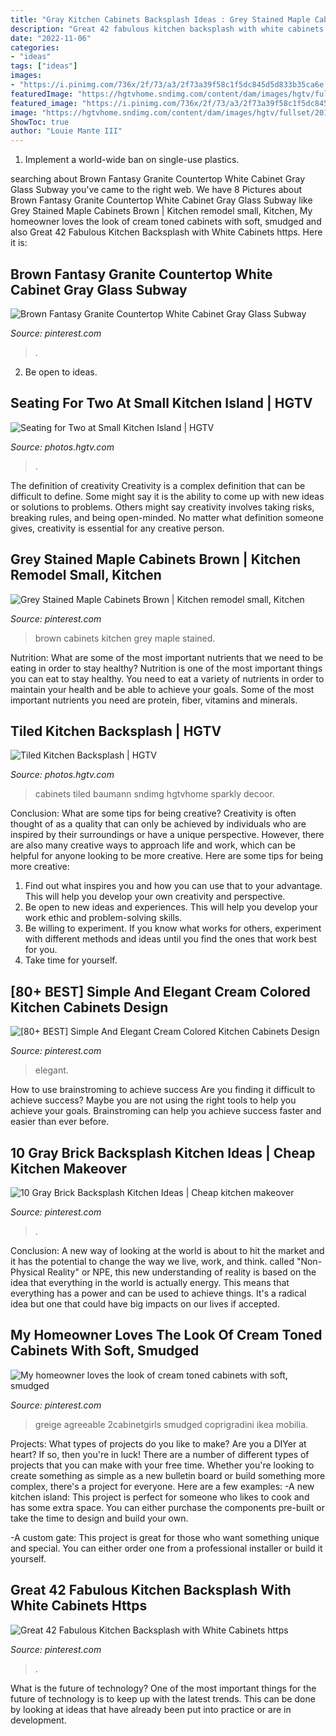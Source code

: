 ```yaml
---
title: "Gray Kitchen Cabinets Backsplash Ideas : Grey Stained Maple Cabinets Brown"
description: "Great 42 fabulous kitchen backsplash with white cabinets https"
date: "2022-11-06"
categories:
- "ideas"
tags: ["ideas"]
images:
- "https://i.pinimg.com/736x/2f/73/a3/2f73a39f58c1f5dc845d5d833b35ca6e.jpg"
featuredImage: "https://hgtvhome.sndimg.com/content/dam/images/hgtv/fullset/2011/8/11/0/DP_Christine-Baumann-romantic-kitchen-backsplash_s3x4.jpg.rend.hgtvcom.616.822.suffix/1400962930416.jpeg"
featured_image: "https://i.pinimg.com/736x/2f/73/a3/2f73a39f58c1f5dc845d5d833b35ca6e.jpg"
image: "https://hgtvhome.sndimg.com/content/dam/images/hgtv/fullset/2011/8/11/0/DP_Christine-Baumann-romantic-kitchen-backsplash_s3x4.jpg.rend.hgtvcom.616.822.suffix/1400962930416.jpeg"
ShowToc: true
author: "Louie Mante III"
---
```



1. Implement a world-wide ban on single-use plastics.

	

		
searching about Brown Fantasy Granite Countertop White Cabinet Gray Glass Subway you've came to the right web. We have 8 Pictures about Brown Fantasy Granite Countertop White Cabinet Gray Glass Subway like Grey Stained Maple Cabinets Brown | Kitchen remodel small, Kitchen, My homeowner loves the look of cream toned cabinets with soft, smudged and also Great 42 Fabulous Kitchen Backsplash with White Cabinets https. Here it is:
		
    
## Brown Fantasy Granite Countertop White Cabinet Gray Glass Subway

<img loading=lazy src="https://i.pinimg.com/736x/67/0b/f4/670bf40ce733d5184f5e2cf8a8ece148.jpg" onerror="this.onerror=null;this.src='https://tse1.mm.bing.net/th?id=OIP.obr2SkdIsORo4RnTqbbfBwHaLH&amp;pid=15.1';" alt="Brown Fantasy Granite Countertop White Cabinet Gray Glass Subway">

_Source: pinterest.com_

>. 

	

2. Be open to ideas.

    
## Seating For Two At Small Kitchen Island | HGTV

<img loading=lazy src="https://hgtvhome.sndimg.com/content/dam/images/hgtv/fullset/2016/6/16/1/FOD16_Lauren-Levant-Bland_Wood-Kitchen_7.jpg.rend.hgtvcom.616.924.suffix/1466108048405.jpeg" onerror="this.onerror=null;this.src='https://tse4.mm.bing.net/th?id=OIP.kgQ70JNATcpizRxQy5ub2gHaLH&amp;pid=15.1';" alt="Seating for Two at Small Kitchen Island | HGTV">

_Source: photos.hgtv.com_

>. 

	

The definition of creativity
Creativity is a complex definition that can be difficult to define. Some might say it is the ability to come up with new ideas or solutions to problems. Others might say creativity involves taking risks, breaking rules, and being open-minded. No matter what definition someone gives, creativity is essential for any creative person.

    
## Grey Stained Maple Cabinets Brown | Kitchen Remodel Small, Kitchen

<img loading=lazy src="https://i.pinimg.com/736x/2f/73/a3/2f73a39f58c1f5dc845d5d833b35ca6e.jpg" onerror="this.onerror=null;this.src='https://tse4.mm.bing.net/th?id=OIP.N51Dcl2-M07KNjjxLO4deAHaLG&amp;pid=15.1';" alt="Grey Stained Maple Cabinets Brown | Kitchen remodel small, Kitchen">

_Source: pinterest.com_

>brown cabinets kitchen grey maple stained. 

	

Nutrition: What are some of the most important nutrients that we need to be eating in order to stay healthy?
Nutrition is one of the most important things you can eat to stay healthy. You need to eat a variety of nutrients in order to maintain your health and be able to achieve your goals. Some of the most important nutrients you need are protein, fiber, vitamins and minerals.

    
## Tiled Kitchen Backsplash | HGTV

<img loading=lazy src="https://hgtvhome.sndimg.com/content/dam/images/hgtv/fullset/2011/8/11/0/DP_Christine-Baumann-romantic-kitchen-backsplash_s3x4.jpg.rend.hgtvcom.616.822.suffix/1400962930416.jpeg" onerror="this.onerror=null;this.src='https://tse3.mm.bing.net/th?id=OIP.NdjgZNt5syVcFighvXYfPwHaJ4&amp;pid=15.1';" alt="Tiled Kitchen Backsplash | HGTV">

_Source: photos.hgtv.com_

>cabinets tiled baumann sndimg hgtvhome sparkly decoor. 

	

Conclusion: What are some tips for being creative?
Creativity is often thought of as a quality that can only be achieved by individuals who are inspired by their surroundings or have a unique perspective. However, there are also many creative ways to approach life and work, which can be helpful for anyone looking to be more creative. Here are some tips for being more creative: 
1) Find out what inspires you and how you can use that to your advantage. This will help you develop your own creativity and perspective. 
2) Be open to new ideas and experiences. This will help you develop your work ethic and problem-solving skills. 
3) Be willing to experiment. If you know what works for others, experiment with different methods and ideas until you find the ones that work best for you. 
4) Take time for yourself.

    
## [80+ BEST] Simple And Elegant Cream Colored Kitchen Cabinets Design

<img loading=lazy src="https://i.pinimg.com/736x/dd/53/7d/dd537d40db2563b09c1f26a36a7a77ab.jpg" onerror="this.onerror=null;this.src='https://tse3.mm.bing.net/th?id=OIP.CgNF8GyUs4n0XJxwzILp5wHaKt&amp;pid=15.1';" alt="[80+ BEST] Simple And Elegant Cream Colored Kitchen Cabinets Design">

_Source: pinterest.com_

>elegant. 

	

How to use brainstroming to achieve success
Are you finding it difficult to achieve success? Maybe you are not using the right tools to help you achieve your goals. Brainstroming can help you achieve success faster and easier than ever before.

    
## 10 Gray Brick Backsplash Kitchen Ideas | Cheap Kitchen Makeover

<img loading=lazy src="https://i.pinimg.com/736x/08/d9/1f/08d91f73f6b79df41af566c0377b555f.jpg" onerror="this.onerror=null;this.src='https://tse4.mm.bing.net/th?id=OIP.b-0DzUsyt1s5xbO5jtL4gwHaLH&amp;pid=15.1';" alt="10 Gray Brick Backsplash Kitchen Ideas | Cheap kitchen makeover">

_Source: pinterest.com_

>. 

	

Conclusion:
A new way of looking at the world is about to hit the market and it has the potential to change the way we live, work, and think. called "Non-Physical Reality" or NPE, this new understanding of reality is based on the idea that everything in the world is actually energy. This means that everything has a power and can be used to achieve things. It's a radical idea but one that could have big impacts on our lives if accepted.

    
## My Homeowner Loves The Look Of Cream Toned Cabinets With Soft, Smudged

<img loading=lazy src="https://i.pinimg.com/736x/c9/e9/85/c9e9854e16b4590c0c57774ff21f3995.jpg" onerror="this.onerror=null;this.src='https://tse4.mm.bing.net/th?id=OIP.jEnAPgG9v4qVrAWjo9Q9ZwHaJ3&amp;pid=15.1';" alt="My homeowner loves the look of cream toned cabinets with soft, smudged">

_Source: pinterest.com_

>greige agreeable 2cabinetgirls smudged coprigradini ikea mobilia. 

	

Projects: What types of projects do you like to make?
Are you a DIYer at heart? If so, then you're in luck! There are a number of different types of projects that you can make with your free time. Whether you're looking to create something as simple as a new bulletin board or build something more complex, there's a project for everyone. Here are a few examples: 
-A new kitchen island: This project is perfect for someone who likes to cook and has some extra space. You can either purchase the components pre-built or take the time to design and build your own. 

-A custom gate: This project is great for those who want something unique and special. You can either order one from a professional installer or build it yourself.

    
## Great 42 Fabulous Kitchen Backsplash With White Cabinets Https

<img loading=lazy src="https://i.pinimg.com/736x/d3/af/b6/d3afb6c67adc34984ed6bd3cd154dc43.jpg" onerror="this.onerror=null;this.src='https://tse1.mm.bing.net/th?id=OIP.coLsAc--pK4KujPynW-NKQHaJ4&amp;pid=15.1';" alt="Great 42 Fabulous Kitchen Backsplash with White Cabinets https">

_Source: pinterest.com_

>. 

	

What is the future of technology?
One of the most important things for the future of technology is to keep up with the latest trends. This can be done by looking at ideas that have already been put into practice or are in development.

